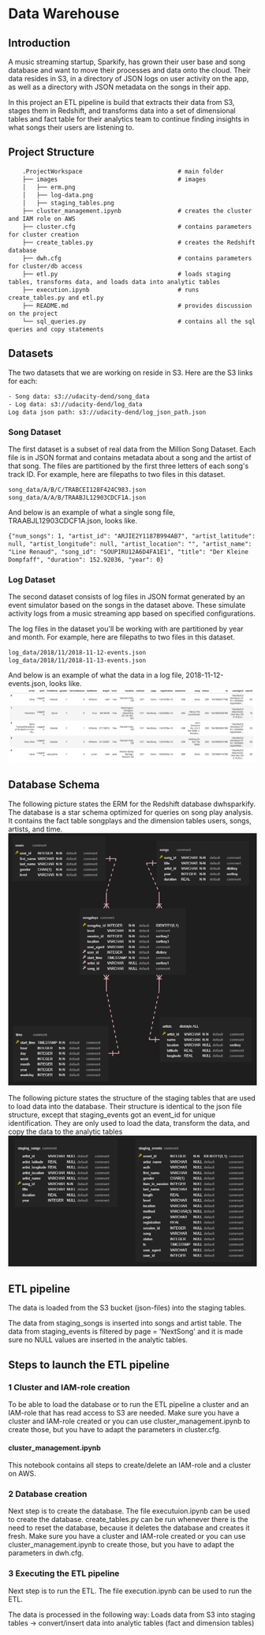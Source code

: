 # Data Warehouse

## Introduction
A music streaming startup, Sparkify, has grown their user base and song database and want to move their processes and data onto the cloud. Their data resides in S3, in a directory of JSON logs on user activity on the app, as well as a directory with JSON metadata on the songs in their app.

In this project an ETL pipeline is build that extracts their data from S3, stages them in Redshift, and transforms data into a set of dimensional tables and fact table for their analytics team to continue finding insights in what songs their users are listening to.

## Project Structure
```
    .ProjectWorkspace                           # main folder 
    ├── images                                  # images
    │   ├── erm.png
    │   ├── log-data.png
    │   ├── staging_tables.png
    ├── cluster_management.ipynb                # creates the cluster and IAM role on AWS
    ├── cluster.cfg                             # contains parameters for cluster creation
    ├── create_tables.py                        # creates the Redshift database
    ├── dwh.cfg                                 # contains parameters for cluster/db access
    ├── etl.py                                  # loads staging tables, transforms data, and loads data into analytic tables
    ├── execution.ipynb                         # runs create_tables.py and etl.py
    ├── README.md                               # provides discussion on the project
    └── sql_queries.py                          # contains all the sql queries and copy statements
```

## Datasets

The two datasets that we are working on reside in S3. Here are the S3 links for each:

```
- Song data: s3://udacity-dend/song_data
- Log data: s3://udacity-dend/log_data
Log data json path: s3://udacity-dend/log_json_path.json
```

### Song Dataset
The first dataset is a subset of real data from the Million Song Dataset. Each file is in JSON format and contains metadata about a song and the artist of that song. The files are partitioned by the first three letters of each song's track ID. For example, here are filepaths to two files in this dataset.

```
song_data/A/B/C/TRABCEI128F424C983.json
song_data/A/A/B/TRAABJL12903CDCF1A.json

```

And below is an example of what a single song file, TRAABJL12903CDCF1A.json, looks like.

```
{"num_songs": 1, "artist_id": "ARJIE2Y1187B994AB7", "artist_latitude": null, "artist_longitude": null, "artist_location": "", "artist_name": "Line Renaud", "song_id": "SOUPIRU12A6D4FA1E1", "title": "Der Kleine Dompfaff", "duration": 152.92036, "year": 0}

```

### Log Dataset
The second dataset consists of log files in JSON format generated by an event simulator based on the songs in the dataset above. These simulate activity logs from a music streaming app based on specified configurations.

The log files in the dataset you'll be working with are partitioned by year and month. For example, here are filepaths to two files in this dataset.

```
log_data/2018/11/2018-11-12-events.json
log_data/2018/11/2018-11-13-events.json

```

And below is an example of what the data in a log file, 2018-11-12-events.json, looks like.
![alt text](images/log-data.png)

## Database Schema

The following picture states the ERM for the Redshift database dwhsparkify. The database is a star schema optimized for queries on song play analysis. It contains the fact table songplays and the dimension tables users, songs, artists, and time.
![alt text](images/erm.png)

The following picture states the structure of the staging tables that are used to load data into the database. Their structure is identical to the json file structure, except that staging_events got an event_id for unique identification.
They are only used to load the data, transform the data, and copy the data to the analytic tables
![alt text](images/staging_tables.png)


## ETL pipeline

The data is loaded from the S3 bucket (json-files) into the staging tables.

The data from staging_songs is inserted into songs and artist table.
The data from staging_events is filtered by page = 'NextSong' and it is made sure no NULL values are inserted in the analytic tables.

## Steps to launch the ETL pipeline

### 1 Cluster and IAM-role creation

To be able to load the database or to run the ETL pipeline a cluster and an IAM-role that has read access to S3 are needed. Make sure you have a cluster and IAM-role created or you can use cluster_management.ipynb to create those, but you have to adapt the parameters in cluster.cfg.

#### cluster_management.ipynb

This notebook contains all steps to create/delete an IAM-role and a cluster on AWS.

### 2 Database creation

Next step is to create the database. The file executuion.ipynb can be used to create the database.
create_tables.py can be run whenever there is the need to reset the database, because it deletes the database and creates it fresh.
Make sure you have a cluster and IAM-role created or you can use cluster_management.ipynb to create those, but you have to adapt the parameters in dwh.cfg.

### 3 Executing the ETL pipeline

Next step is to run the ETL. The file execution.ipynb can be used to run the ETL.

The data is processed in the following way:
Loads data from S3 into staging tables -> convert/insert data into analytic tables (fact and dimension tables)